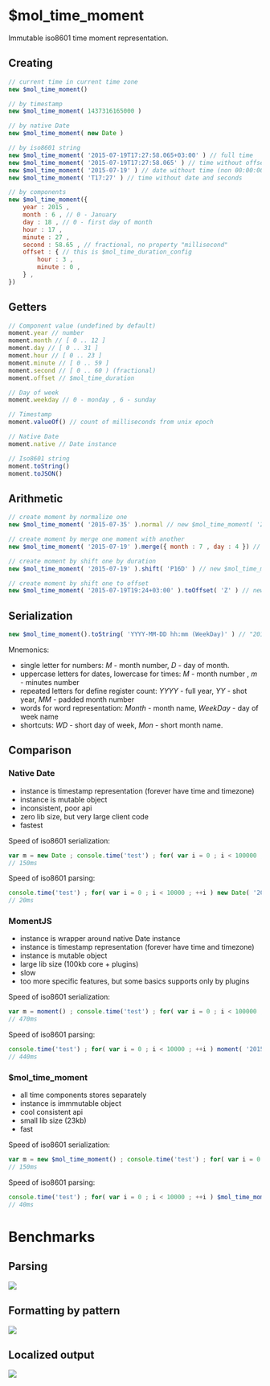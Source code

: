 # $mol_time_moment

Immutable iso8601 time moment representation.

## Creating

```js
// current time in current time zone
new $mol_time_moment()

// by timestamp
new $mol_time_moment( 1437316165000 )

// by native Date
new $mol_time_moment( new Date )

// by iso8601 string
new $mol_time_moment( '2015-07-19T17:27:58.065+03:00' ) // full time
new $mol_time_moment( '2015-07-19T17:27:58.065' ) // time without offset (non local!)
new $mol_time_moment( '2015-07-19' ) // date without time (non 00:00:00)
new $mol_time_moment( 'T17:27' ) // time without date and seconds

// by components
new $mol_time_moment({
	year : 2015 ,
	month : 6 , // 0 - January
	day : 18 , // 0 - first day of month
	hour : 17 ,
	minute : 27 ,
	second : 58.65 , // fractional, no property "millisecond"
	offset : { // this is $mol_time_duration_config
		hour : 3 ,
		minute : 0 ,
	} ,
})
```

## Getters

```js
// Component value (undefined by default)
moment.year // number
moment.month // [ 0 .. 12 ]
moment.day // [ 0 .. 31 ]
moment.hour // [ 0 .. 23 ]
moment.minute // [ 0 .. 59 ]
moment.second // [ 0 .. 60 ) (fractional)
moment.offset // $mol_time_duration

// Day of week
moment.weekday // 0 - monday , 6 - sunday

// Timestamp
moment.valueOf() // count of milliseconds from unix epoch

// Native Date
moment.native // Date instance

// Iso8601 string
moment.toString()
moment.toJSON()
```

## Arithmetic

```js
// create moment by normalize one
new $mol_time_moment( '2015-07-35' ).normal // new $mol_time_moment( '2015-08-04' )

// create moment by merge one moment with another
new $mol_time_moment( '2015-07-19' ).merge({ month : 7 , day : 4 }) // new $mol_time_moment( '2015-08-05' )

// create moment by shift one by duration
new $mol_time_moment( '2015-07-19' ).shift( 'P16D' ) // new $mol_time_moment( '2015-08-04' )

// create moment by shift one to offset
new $mol_time_moment( '2015-07-19T19:24+03:00' ).toOffset( 'Z' ) // new $mol_time_moment( '2015-07-19T16:24+00:00' )
```

## Serialization

```js
new $mol_time_moment().toString( 'YYYY-MM-DD hh:mm (WeekDay)' ) // "2015-07-20 07:22 (monday)"
```

Mnemonics:
- single letter for numbers: *M* - month number, *D* - day of month.
- uppercase letters for dates, lowercase for times: *M* - month number , *m* - minutes number
- repeated letters for define register count: *YYYY* - full year, *YY* - shot year, *MM* - padded month number
- words for word representation: *Month* - month name, *WeekDay* - day of week name
- shortcuts: *WD* - short day of week, *Mon* - short month name.

## Comparison

### Native Date

- instance is timestamp representation (forever have time and timezone)
- instance is mutable object
- inconsistent, poor api
- zero lib size, but very large client code
- fastest

Speed of iso8601 serialization:
```js
var m = new Date ; console.time('test') ; for( var i = 0 ; i < 100000 ; ++i ) m.toISOString() ; console.timeEnd('test')
// 150ms
```

Speed of iso8601 parsing:
```js
console.time('test') ; for( var i = 0 ; i < 10000 ; ++i ) new Date( '2015-07-20T07:48:28.338+03:00' ) ; console.timeEnd('test')
// 20ms
```

### MomentJS

- instance is wrapper around native Date instance
- instance is timestamp representation (forever have time and timezone)
- instance is mutable object
- large lib size (100kb core + plugins)
- slow
- too more specific features, but some basics supports only by plugins

Speed of iso8601 serialization:
```js
var m = moment() ; console.time('test') ; for( var i = 0 ; i < 100000 ; ++i ) t.toISOString() ; console.timeEnd('test')
// 470ms
```

Speed of iso8601 parsing:
```js
console.time('test') ; for( var i = 0 ; i < 10000 ; ++i ) moment( '2015-07-20T07:48:28.338+03:00' ) ; console.timeEnd('test')
// 440ms
```

### $mol_time_moment

- all time components stores separately
- instance is immmutable object
- cool consistent api
- small lib size (23kb)
- fast

Speed of iso8601 serialization:
```js
var m = new $mol_time_moment() ; console.time('test') ; for( var i = 0 ; i < 100000 ; ++i ) m.toString() ; console.timeEnd('test')
// 150ms
```

Speed of iso8601 parsing:
```js
console.time('test') ; for( var i = 0 ; i < 10000 ; ++i ) $mol_time_moment( '2015-07-20T07:48:28.338+03:00' ) ; console.timeEnd('test')
// 40ms
```

# Benchmarks

## Parsing

[![](https://i.imgur.com/03Nx1Q8.png)](https://perf.js.hyoo.ru/#prefix=const%20iso%20%3D%20'2015-07-20T07%3A48%3A28.338Z'%0A%0Alet%20res/sources=%5B%22res%20%3D%20new%20Date%28%20iso%20%29%22%2C%22res%20%3D%20new%20%24mol_time_moment%28%20iso%20%29%22%2C%22res%20%3D%20moment%28%20iso%20%29%22%2C%22res%20%3D%20luxon.DateTime.fromISO%28%20iso%20%29%22%2C%22res%20%3D%20dayjs%28%20iso%20%29%22%2C%22res%20%3D%20JSJoda.ZonedDateTime.parse%28iso%29%22%2C%22res%20%3D%20dateFns.parse%28%20iso%20%29%22%5D/postfix/prefixes=%5Bnull%2C%22%24mol_import.script%28%5Cn%5Ct'https%3A%2F%2Funpkg.com%2Fmol_time_all%401.1.12%2Fweb.js'%5Cn%29%22%2C%22%24mol_import.script%28%5Cn%5Ct'https%3A%2F%2Fcdnjs.cloudflare.com%2Fajax%2Flibs%2Fmoment.js%2F2.26.0%2Fmoment.min.js'%5Cn%29%22%2C%22%24mol_import.script%28%5Cn%5Ct'https%3A%2F%2Funpkg.com%2Fluxon%401.24.1%2Fbuild%2Fglobal%2Fluxon.min.js'%5Cn%29%22%2C%22%24mol_import.script%28%5Cn%5Ct'https%3A%2F%2Funpkg.com%2Fdayjs%401.8.21%2Fdayjs.min.js'%5Cn%29%22%2C%22%24mol_import.script%28%5Cn%5Ct'https%3A%2F%2Fcdn.jsdelivr.net%2Fnpm%2F%40js-joda%2Fcore%401.11.0%2Fdist%2Fjs-joda.js'%5Cn%29%22%2C%22%24mol_import.script%28%5Cn%5Ct'https%3A%2F%2Fcdnjs.cloudflare.com%2Fajax%2Flibs%2Fdate-fns%2F1.30.1%2Fdate_fns.min.js'%5Cn%29%22%5D)

## Formatting by pattern

[![](https://i.imgur.com/taT7FVD.png)](https://perf.js.hyoo.ru/#prefix=const%20iso%20%3D%20'2015-07-20T07%3A48%3A28.338Z'%0A%0Alet%20res/sources=%5B%22res%20%3D%20iMol.toString%28'DD.MM.YYYY'%29%22%2C%22res%20%3D%20iMoment.format%28'DD.MM.YYYY'%29%22%2C%22res%20%3D%20iLuxon.toUTC%28%29%5Cn.toFormat%28'dd.MM.yyyy'%29%22%2C%22res%20%3D%20iDayJS.format%28'DD.MM.YYYY'%29%22%2C%22res%20%3D%20iJSJoda.format%28pattern%29%22%5D/postfix=%24mol_assert_equal%28%20res%2C%20'20.07.2015'%20%29/prefixes=%5B%22%24mol_import.script%28%5Cn%5Ct'https%3A%2F%2Funpkg.com%2Fmol_time_all%401.1.12%2Fweb.js'%5Cn%29%5Cnconst%20iMol%20%3D%20new%20%24mol_time_moment%28%20iso%20%29%22%2C%22%24mol_import.script%28%5Cn%5Ct'https%3A%2F%2Fcdnjs.cloudflare.com%2Fajax%2Flibs%2Fmoment.js%2F2.26.0%2Fmoment.min.js'%5Cn%29%5Cnconst%20iMoment%20%3D%20moment%28%20iso%20%29%22%2C%22%24mol_import.script%28%5Cn%5Ct'https%3A%2F%2Funpkg.com%2Fluxon%401.24.1%2Fbuild%2Fglobal%2Fluxon.min.js'%5Cn%29%5Cnconst%20iLuxon%20%3D%20luxon.DateTime.fromISO%28%20iso%20%29%22%2C%22%24mol_import.script%28%5Cn%5Ct'https%3A%2F%2Funpkg.com%2Fdayjs%401.8.21%2Fdayjs.min.js'%5Cn%29%5Cnconst%20iDayJS%20%3D%20dayjs%28%20iso%20%29%22%2C%22%24mol_import.script%28%5Cn%5Ct'https%3A%2F%2Fcdn.jsdelivr.net%2Fnpm%2F%40js-joda%2Fcore%401.11.0%2Fdist%2Fjs-joda.js'%5Cn%29%5Cnconst%20pattern%20%3D%20JSJoda.DateTimeFormatter.ofPattern%28'dd.MM.yyyy'%29%5Cnconst%20iJSJoda%20%3D%20JSJoda.ZonedDateTime.parse%28%20iso%20%29%22%5D)

## Localized output

[![](https://pbs.twimg.com/media/EjL10SqX0AEq1JS?format=png&name=large)](https://perf.js.hyoo.ru/#prefix=%24mol_import.script%28'https%3A%2F%2Funpkg.com%2Fmol_time_all%401.1.11%2Fweb.js'%29%0Aconst%20locale%20%3D%20%24mol_locale.lang%28%29%0A%0A%24mol_import.script%28'https%3A%2F%2Fcdnjs.cloudflare.com%2Fajax%2Flibs%2Fmoment.js%2F2.26.0%2Fmoment-with-locales.min.js'%29%0Amoment.locale%28%20locale%20%29%0A%0A%24mol_import.script%28'https%3A%2F%2Funpkg.com%2Fluxon%401.24.1%2Fbuild%2Fglobal%2Fluxon.min.js'%29%0Aluxon.Settings.defaultLocale%20%3D%20locale%0A%0A%24mol_import.script%28'https%3A%2F%2Funpkg.com%2Fdayjs%401.8.21%2Fdayjs.min.js'%29%0A%24mol_import.script%28%60https%3A%2F%2Funpkg.com%2Fdayjs%401.8.21%2Flocale%2F%24%7Blocale%7D.js%60%29%0Adayjs.locale%28%20locale%20%29%0A%0A%24mol_import.script%28'https%3A%2F%2Fcdn.jsdelivr.net%2Fnpm%2F%40js-joda%2Fcore%401.11.0%2Fdist%2Fjs-joda.min.js'%29%0A%24mol_import.script%28'https%3A%2F%2Fcdn.jsdelivr.net%2Fnpm%2F%40js-joda%2Flocale_en'%29%0Aconst%20yodaPattern%20%3D%20JSJoda.DateTimeFormatter.ofPattern%28'dd%20MMMM%20yyyy'%29.withLocale%28JSJodaLocale.Locale.US%29%0A%0A%24mol_import.script%28'https%3A%2F%2Fcdnjs.cloudflare.com%2Fajax%2Flibs%2Fdate-fns%2F1.30.1%2Fdate_fns.min.js'%29%0A%0Alet%20iso%20%3D%20'2015-07-20T07%3A48%3A28.338Z'%0Alet%20res/sources=%5B%22res%20%3D%20new%20%24mol_time_moment%28iso%29%5Cn.toString%28'DD%20Month%20YYYY'%29%22%2C%22res%20%3D%20moment%28iso%29%5Cn.format%28'DD%20MMMM%20YYYY'%29%22%2C%22res%20%3D%20luxon.DateTime.fromISO%28iso%29.toUTC%28%29%5Cn.toFormat%28'dd%20MMMM%20yyyy'%29%22%2C%22res%20%3D%20dayjs%28%20iso%20%29%5Cn.format%28'DD%20MMMM%20YYYY'%29%22%2C%22res%20%3D%20JSJoda.ZonedDateTime.parse%28iso%29%5Cn.format%28yodaPattern%29%22%2C%22res%20%3D%20dateFns.format%28%5Cn%5CtdateFns.parse%28%20iso%20%29%2C%5Cn%5Ct'DD%20MMMM%20YYYY'%2C%5Cn%29%22%5D/postfix=%24mol_assert_equal%28%20res%20%2C%20'20%20%D0%B8%D1%8E%D0%BB%D1%8F%202015'%20%29%0A)
